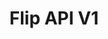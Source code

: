 ---
title: Flip API V1

language_tabs: # must be one of https://git.io/vQNgJ
  - php: PHP
  - shell: Shell

toc_footers:
  - <a href='mailto:anjar@flip.id'>Contact us to get Developer API Key</a>
  - <a href='https://github.com/lord/slate'>Documentation Powered by Slate</a>

includes:
  - introduction
  - user
  - transaction
  - general
  - callback
  - errors
  - changelog

search: true
---